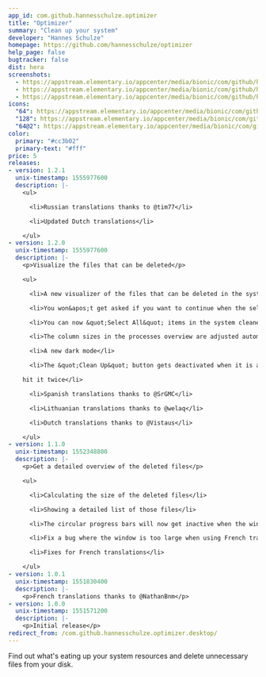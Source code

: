 ```yaml
---
app_id: com.github.hannesschulze.optimizer
title: "Optimizer"
summary: "Clean up your system"
developer: "Hannes Schulze"
homepage: https://github.com/hannesschulze/optimizer
help_page: false
bugtracker: false
dist: hera
screenshots:
  - https://appstream.elementary.io/appcenter/media/bionic/com/github/hannesschulze.optimizer/2FF5A62D3197DE4B7A7FE4BEF6DB9CDC/screenshots/image-1_orig.png
  - https://appstream.elementary.io/appcenter/media/bionic/com/github/hannesschulze.optimizer/2FF5A62D3197DE4B7A7FE4BEF6DB9CDC/screenshots/image-2_orig.png
  - https://appstream.elementary.io/appcenter/media/bionic/com/github/hannesschulze.optimizer/2FF5A62D3197DE4B7A7FE4BEF6DB9CDC/screenshots/image-3_orig.png
icons:
  "64": https://appstream.elementary.io/appcenter/media/bionic/com/github/hannesschulze.optimizer/2FF5A62D3197DE4B7A7FE4BEF6DB9CDC/icons/64x64/com.github.hannesschulze.optimizer_com.github.hannesschulze.optimizer.png
  "128": https://appstream.elementary.io/appcenter/media/bionic/com/github/hannesschulze.optimizer/2FF5A62D3197DE4B7A7FE4BEF6DB9CDC/icons/128x128/com.github.hannesschulze.optimizer_com.github.hannesschulze.optimizer.png
  "64@2": https://appstream.elementary.io/appcenter/media/bionic/com/github/hannesschulze.optimizer/2FF5A62D3197DE4B7A7FE4BEF6DB9CDC/icons/64x64@2/com.github.hannesschulze.optimizer_com.github.hannesschulze.optimizer.png
color:
  primary: "#cc3b02"
  primary-text: "#fff"
price: 5
releases:
- version: 1.2.1
  unix-timestamp: 1555977600
  description: |-
    <ul>

      <li>Russian translations thanks to @tim77</li>

      <li>Updated Dutch translations</li>

    </ul>
- version: 1.2.0
  unix-timestamp: 1555977600
  description: |-
    <p>Visualize the files that can be deleted</p>

    <ul>

      <li>A new visualizer of the files that can be deleted in the system cleaner</li>

      <li>You won&apos;t get asked if you want to continue when the selected directories are already empty</li>

      <li>You can now &quot;Select All&quot; items in the system cleaner</li>

      <li>The column sizes in the processes overview are adjusted automatically</li>

      <li>A new dark mode</li>

      <li>The &quot;Clean Up&quot; button gets deactivated when it is already in progress, so you don&apos;t accidentally

    hit it twice</li>

      <li>Spanish translations thanks to @SrGMC</li>

      <li>Lithuanian translations thanks to @welaq</li>

      <li>Dutch translations thanks to @Vistaus</li>

    </ul>
- version: 1.1.0
  unix-timestamp: 1552348800
  description: |-
    <p>Get a detailed overview of the deleted files</p>

    <ul>

      <li>Calculating the size of the deleted files</li>

      <li>Showing a detailed list of those files</li>

      <li>The circular progress bars will now get inactive when the window loses focus</li>

      <li>Fix a bug where the window is too large when using French translations</li>

      <li>Fixes for French translations</li>

    </ul>
- version: 1.0.1
  unix-timestamp: 1551830400
  description: |-
    <p>French translations thanks to @NathanBnm</p>
- version: 1.0.0
  unix-timestamp: 1551571200
  description: |-
    <p>Initial release</p>
redirect_from: /com.github.hannesschulze.optimizer.desktop/
---
```


<p>Find out what&apos;s eating up your system resources and delete unnecessary files from your disk.</p>